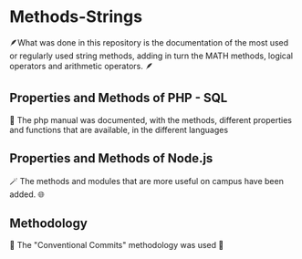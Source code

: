 # Methods-Strings
🪶What was done in this repository is the documentation of the most used or regularly used string methods, adding in turn the MATH methods, logical operators and arithmetic operators. 🪶

## Properties and Methods of PHP - SQL
📖 The php manual was documented, with the methods, different properties and functions that are available, in the different languages

## Properties and Methods of Node.js 
🪄 The methods and modules that are more useful on campus have been added. 🌐

## Methodology 
📖 The "Conventional Commits" methodology was used 📝

